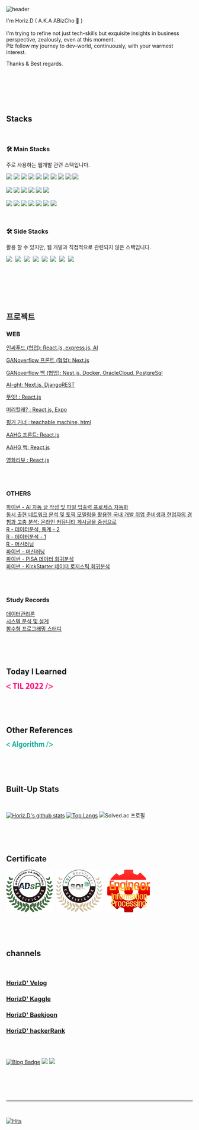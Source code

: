![header](https://capsule-render.vercel.app/api?type=waving&color=0:12c2e9,50:c471ed,80:f7797d&height=150&section=header&text=Hi!%20It's%20me%20Horiz.D!&fontSize=30&fontColor=ffffff&fontAlignY=35)

I'm Horiz.D ( A.K.A ABizCho 🌰 ) <br><br>
I'm trying to refine not just tech-skills but exquisite insights in business perspective, zealously, even at this moment. <br>
Plz follow my journey to dev-world, continuously, with your warmest interest.

Thanks & Best regards.
<br><br><br><br>

<br><br>

## Stacks
<br>

### 🛠 Main Stacks
주로 사용하는 웹개발 관련 스택입니다.
<br>
<p>
  <div>
     <img src="https://img.shields.io/badge/NextJS-000000?style=flat-square&logo=Next.js&logoColor=white"/></a>
     <img src="https://img.shields.io/badge/ReactJS-61DAFB?style=flat-square&logo=React&logoColor=white"/></a>
     <img src="https://img.shields.io/badge/Redux-764ABC?style=flat-square&logo=Redux&logoColor=white"/></a>
     <img src="https://img.shields.io/badge/Recoil-3578E5?style=flat-square&logo=Recoil&logoColor=white"/></a>
     <img src="https://img.shields.io/badge/Javascript-ffb13b?style=flat-square&logo=javascript&logoColor=white"/></a>
     <img src="https://img.shields.io/badge/typescript-3178C6?style=flat-square&logo=typescript&logoColor=white"/></a>
     <img src="https://img.shields.io/badge/HTML5-E34F26?style=flat-square&logo=HTML5&logoColor=white"/>
     <img src="https://img.shields.io/badge/CSS3-1572B6?style=flat-square&logo=CSS3&logoColor=white"/>
     <img src="https://img.shields.io/badge/styled-components-DB7093?style=flat-square&logo=styled-components&logoColor=white"/> 
     <img src="https://img.shields.io/badge/TailWind CSS-06B6D4?style=flat-square&logo=TailWind CSS&logoColor=white"/></a>

  </div>
  <br>
  <div>
     <img src="https://img.shields.io/badge/NestJS-E0234E?style=flat-square&logo=NestJS&logoColor=white"/></a>
     <img src="https://img.shields.io/badge/Django-092E20?style=flat-square&logo=Django&logoColor=white"/></a>
     <img src="https://img.shields.io/badge/Express-000000?style=flat-square&logo=Express&logoColor=white"/></a>
     <img src="https://img.shields.io/badge/Flask-000000?style=flat-square&logo=Flask&logoColor=white"/></a>
     <img src="https://img.shields.io/badge/MongoDB-47A248?style=flat-square&logo=MongoDB&logoColor=white"/></a>
     <img src="https://img.shields.io/badge/PostgreSQL-4169E1?style=flat-square&logo=PostgreSQL&logoColor=white"/></a>
  </div>
  <br>
  <div>
     <img src="https://img.shields.io/badge/Docker-2496ED?style=flat-square&logo=Docker&logoColor=white"/></a>
     <img src="https://img.shields.io/badge/Ubuntu-E95420?style=flat-square&logo=Ubuntu&logoColor=white"/></a>
     <img src="https://img.shields.io/badge/Amazon EC2-FF9900?style=flat-square&logo=Amazon EC2&logoColor=white"/></a>
     <img src="https://img.shields.io/badge/Amazon S3-569A31?style=flat-square&logo=Amazon S3&logoColor=white"/></a>
     <img src="https://img.shields.io/badge/OracleCloud-F80000?style=flat-square&logo=Oracle&logoColor=white"/></a>
     <img src="https://img.shields.io/badge/NaverCloud-03C75A?style=flat-square&logo=Naver&logoColor=white"/></a>
     <img src="https://img.shields.io/badge/Github Actions-2088FF?style=flat-square&logo=Github Actions&logoColor=white"/></a>
  </div>
</p>

<br>

### 🛠 Side Stacks
활용 할 수 있지만, 웹 개발과 직접적으로 관련되지 않은 스택입니다.
<br>
<p>
 <div >
  <img src="https://img.shields.io/badge/Python-3766AB?style=flat-square&logo=Python&logoColor=white"/></a>&nbsp
  <img src="https://img.shields.io/badge/R-276DC3?style=flat-square&logo=R&logoColor=white"/></a>&nbsp
  <img src="https://img.shields.io/badge/CUDA-76B900?style=flat-square&logo=NVIDIA&logoColor=white"/></a>&nbsp   
  <img src="https://img.shields.io/badge/TensorFlow-FF6F00?style=flat-square&logo=TensorFlow&logoColor=white"/></a>&nbsp
  <img src="https://img.shields.io/badge/scikit-learn-F7931E?style=flat-square&logo=scikit-learn&logoColor=white"/></a>&nbsp
  <img src="https://img.shields.io/badge/pandas-150458?style=flat-square&logo=pandas&logoColor=white"/></a>&nbsp
  <img src="https://img.shields.io/badge/Tableau-E97627?style=flat-square&logo=Tableau&logoColor=white"/></a>&nbsp
  <img src="https://img.shields.io/badge/C-A8B9CC?style=flat-square&logo=C&logoColor=white"/></a>&nbsp
 </div>
 <br>
 </p>
<!--<img src="https://img.shields.io/badge/심플아이콘이름-코드?style=flat-square&logo=아이콘이름&logoColor=white"/></a>&nbsp   -->

<!--https://simpleicons.org/ -심플아이콘-->


<br><br><br><br>

## 프로젝트

### WEB

[인싸푸드 (협업): React.js, express.js, AI](https://github.com/ABizCho/inssa-food-webApp)

[GANoverflow 프론트 (협업): Next.js](https://github.com/modulersYJ/ganoverflow-front)

[GANoverflow 백 (협업): Nest.js, Docker, OracleCloud, PostgreSql](https://github.com/modulersYJ/ganoverflow-back)

[AI-ght: Next.js, DjangoREST](https://github.com/ABizCho/CMD8-AIght)

[뚜잇! : React.js](https://github.com/ABizCho/DOIT-front-ReactJS)

[머리할래? : React.js, Expo](https://github.com/ABizCho/Capstone-Muri-ReactJS)

[핑거 거너 : teachable machine, html](https://github.com/ABizCho/FingerGunner_game_AI_teachableMachine)

[AAHG 프론트: React.js ](https://github.com/modulersYJ/AAHG-front-react)

[AAHG 백: React.js ](https://github.com/modulersYJ/AAHG-server-django)

[영화리뷰 : React.js](https://github.com/ABizCho/movie-review-React)

<br><br>

### OTHERS

[파이썬 - AI 자동 글 작성 및 파일 입출력 프로세스 자동화](https://github.com/ABizCho/pyPpAndPc) <br>
[동시 출현 네트워크 분석 및 토픽 모델링을 활용한 국내 개발 취업 준비생과 현업자의 경험과 고충 분석: 온라인 커뮤니티 게시글을 중심으로](https://github.com/ABizCho/SMA_2022summerProject) <br>
[R - 데이터분석, 통계 - 2](https://github.com/ABizCho/R_DA_RProgramming) <br>
[R - 데이터분석 - 1](https://github.com/ABizCho/R_DA_statistics) <br>
[R - 머신러닝](https://github.com/ABizCho/R_DA_ML/tree/main/Assignments) <br>
[파이썬 - 머신러닝](https://github.com/ABizCho/py_machineLearning) <br>
[파이썬 - PISA 데이터 회귀분석](https://github.com/ABizCho/PyDA_PISA_LinearRegreAndEDA) <br>
[파이썬 - KickStarter 데이터 로지스틱 회귀분석](https://github.com/ABizCho/PyDA_KickStarter_LogisticRegreAndEDA/blob/main/Kickstarter_LogisticRegreAndEDA.ipynb) <br>

<br><br>

### Study Records

[데이터관리론](https://github.com/ABizCho/DataOps) <br>
[시스템 분석 및 설계](https://github.com/ABizCho/System_Analysis_Design) <br>
[함수형 프로그래밍 스터디](https://github.com/horizontal-library/functional-programming-in-javascript/blob/main/README.md) 

<br><br><br>

## Today I Learned
<p>
   <a href="https://github.com/ABizCho/2022-TIL/blob/main/README.md"><img src="https://github.com/ABizCho/ABizCho/blob/main/src/TIL2022.png?raw=true" style="width:25%; height:25%"/></a>
</p>

<br><br><br>

## Other References
<!-- <p>
   <a href="https://github.com/ABizCho/Baekjoon_List"><img src="https://github.com/ABizCho/ABizCho/blob/main/src/project_src.png?raw=true" style="width:25%; height:25%"/></a>
</p>

<br/> -->

<p>
   <a href="https://github.com/ABizCho/Baekjoon_List"><img src="https://github.com/ABizCho/ABizCho/blob/main/src/Algor.png?raw=true" style="width:25%; height:25%"/></a>
</p>
<br><br><br>



## Built-Up Stats 
<br>

[![Horiz.D's github stats](https://github-readme-stats.vercel.app/api?username=YebinKim&count_private=true&custom_title=Horiz.D's&nbsp;github&nbsp;👀&bg_color=30,92a8d1,f7cac9&title_color=fff&text_color=fff)](https://github.com/anuraghazra/github-readme-stats)
[![Top Langs](https://github-readme-stats.vercel.app/api/top-langs/?username=ABizCho&layout=compact&custom_title=My&nbsp;Language&nbsp;⌨️&bg_color=30,f7cac9,92a8d1&title_color=fff&text_color=fff)](https://github.com/anuraghazra/github-readme-stats) 
![Solved.ac 프로필](http://mazassumnida.wtf/api/v2/generate_badge?boj=he1236)

<br><br><br>


## Certificate 
<p>
   <a href="https://github.com/ABizCho/ABizCho/blob/main/src/img_adsp.PNG"><img src="https://github.com/ABizCho/ABizCho/blob/main/src/logo_adsp.png?raw=true"/></a>&nbsp
   <a href="https://github.com/ABizCho/ABizCho/blob/main/src/img_sqld.PNG?raw=true"><img src="https://github.com/ABizCho/ABizCho/blob/main/src/logo_sqld.png?raw=true"/></a>&nbsp
      <a href="https://github.com/ABizCho/ABizCho/blob/main/src/img_%EC%A0%95%EC%B2%98%EA%B8%B0.png"><img src="https://github.com/ABizCho/ABizCho/blob/main/src/logo_%EC%A0%95%EC%B2%98%EA%B8%B0.png?raw=true"/></a>&nbsp
</p>
<br><br><br>


## channels
<br>

### [HorizD' Velog](https://velog.io/@he1256) 
### [HorizD' Kaggle](https://www.kaggle.com/dsshelter) 
### [HorizD' Baekjoon](https://www.acmicpc.net/user/he1236)
### [HorizD' hackerRank](https://www.hackerrank.com/he1236) 

<br><br>



[![Blog Badge](https://img.shields.io/badge/-Blog-92a8d1?logo=naver&logoColor=white&link=https://blog.naver.com/he12569)](https://blog.naver.com/he12569)
<a href="https://velog.io/@he1256"><img src="https://img.shields.io/badge/Tech%20Blog-11B48A?style=flat-square&logo=Vimeo&logoColor=white&link=https://velog.io/@he1256"/></a>
<a href="mailto:he1236@ajou.ac.kr"><img src="https://img.shields.io/badge/Gmail-d14836?style=flat-square&logo=Gmail&logoColor=white&link=he1236@ajou.ac.kr"/></a>

<br><br><br><br>

---
<br>

[![Hits](https://hits.seeyoufarm.com/api/count/incr/badge.svg?url=https%3A%2F%2Fgithub.com%2FABizCho&count_bg=%2379C83D&title_bg=%23555555&icon=&icon_color=%23E7E7E7&title=hits&edge_flat=false)](https://hits.seeyoufarm.com)



